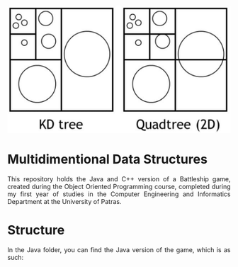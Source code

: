 <p align="center">
  <img src="images/multidimentionalDS.png" />
</p>

# Multidimentional Data Structures
<p align="justify">
This repository holds the Java and C++ version of a Battleship game, created during the Object Oriented Programming course, completed during my first year of studies in the Computer Engineering and Informatics Department at the University of Patras. 
</p>

# Structure
<p align="justify">
In the Java folder, you can find the Java version of the game, which is as such:
</p>
